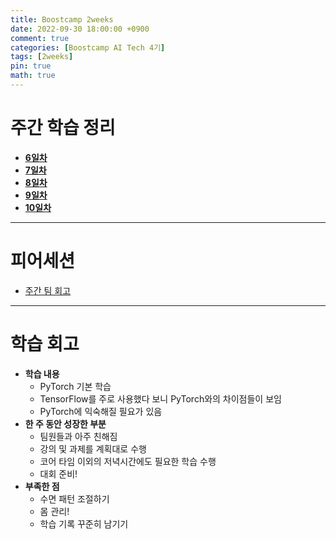 ```yaml
---
title: Boostcamp 2weeks
date: 2022-09-30 18:00:00 +0900
comment: true
categories: [Boostcamp AI Tech 4기]
tags: [2weeks]
pin: true
math: true
---
```


# 주간 학습 정리
- **[6일차](https://jiyong-jeon.github.io/posts/Boostcamp-6days/)**
- **[7일차](https://jiyong-jeon.github.io/posts/Boostcamp-7days/)**
- **[8일차](https://jiyong-jeon.github.io/posts/Boostcamp-8days/)**
- **[9일차](https://jiyong-jeon.github.io/posts/Boostcamp-9days/)**
- **[10일차](https://jiyong-jeon.github.io/posts/Boostcamp-10days/)**

---

# 피어세션
- [주간 팀 회고](https://night-eustoma-5f3.notion.site/2-b2bbb7c632b04cefba84726002b74cf5)

---
# 학습 회고
- **학습 내용**
  - PyTorch 기본 학습
  - TensorFlow를 주로 사용했다 보니 PyTorch와의 차이점들이 보임
  - PyTorch에 익숙해질 필요가 있음
- **한 주 동안 성장한 부분**
  - 팀원들과 아주 친해짐
  - 강의 및 과제를 계획대로 수행
  - 코어 타임 이외의 저녁시간에도 필요한 학습 수행
  - 대회 준비!
- **부족한 점**
  - 수면 패턴 조절하기
  - 몸 관리!
  - 학습 기록 꾸준히 남기기